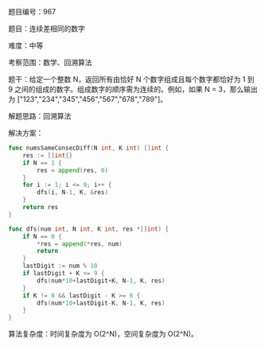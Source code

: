 题目编号：967

题目：连续差相同的数字

难度：中等

考察范围：数学、回溯算法

题干：给定一个整数 N，返回所有由恰好 N 个数字组成且每个数字都恰好为 1 到 9 之间的组成的数字。组成数字的顺序需为连续的。例如，如果 N = 3，那么输出为 ["123","234","345","456","567","678","789"]。

解题思路：回溯算法

解决方案：

```go
func numsSameConsecDiff(N int, K int) []int {
    res := []int{}
    if N == 1 {
        res = append(res, 0)
    }
    for i := 1; i <= 9; i++ {
        dfs(i, N-1, K, &res)
    }
    return res
}

func dfs(num int, N int, K int, res *[]int) {
    if N == 0 {
        *res = append(*res, num)
        return
    }
    lastDigit := num % 10
    if lastDigit + K <= 9 {
        dfs(num*10+lastDigit+K, N-1, K, res)
    }
    if K != 0 && lastDigit - K >= 0 {
        dfs(num*10+lastDigit-K, N-1, K, res)
    }
}

```

算法复杂度：时间复杂度为 O(2^N)，空间复杂度为 O(2^N)。